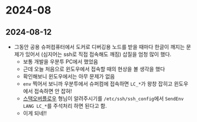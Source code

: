 # 2024-08

## 2024-08-12

- 그동안 공용 슈퍼컴퓨터에서 도커로 디버깅용 노드를 받을 때마다 한글이 깨지는 문제가 있어서 (심지어는 ssh로 직접 접속해도 깨짐) 삽질을 엄청 많이 했다.
  - 보통 개발을 우분투 PC에서 했었음
  - 근데 오늘 처음으로 윈도우에서 접속할 때의 현상을 볼 생각을 했다
  - 확인해보니 윈도우에서는 아무 문제가 없음
  - `env` 찍어서 보니까 우분투에서 슈퍼컴에 접속하면 `LC_*`가 왕창 잡히고 윈도우에서 접속하면 안 잡혀!
  - [스택오버플로우](https://stackoverflow.com/a/29609673) 형님이 알려주시기를 `/etc/ssh/ssh_config`에서 `SendEnv LANG LC_*`를 주석처리 하면 된다고 함.
  - 이게 되네!!
